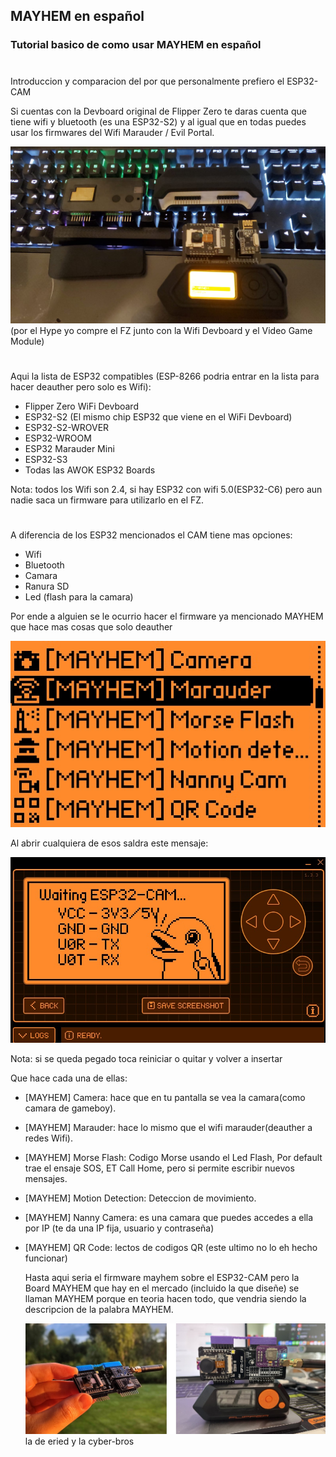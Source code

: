 ## MAYHEM en español
### Tutorial basico de como usar MAYHEM en español

#
Introduccion y comparacion del por que personalmente prefiero el ESP32-CAM

Si cuentas con la Devboard original de Flipper Zero te daras cuenta que tiene wifi y bluetooth (es una ESP32-S2) y al igual que en todas puedes usar los firmwares del Wifi Marauder / Evil Portal.

![esp32](pics/FZfull.jpeg)
(por el Hype yo compre el FZ junto con la Wifi Devboard y el Video Game Module)
#

Aqui la lista de ESP32 compatibles (ESP-8266 podria entrar en la lista para hacer deauther pero solo es Wifi):

- Flipper Zero WiFi Devboard
- ESP32-S2 (El mismo chip ESP32 que viene en el WiFi Devboard)
- ESP32-S2-WROVER
- ESP32-WROOM
- ESP32 Marauder Mini
- ESP32-S3
- Todas las AWOK ESP32 Boards

Nota: todos los Wifi son 2.4, si hay ESP32 con wifi 5.0(ESP32-C6) pero aun nadie saca un firmware para utilizarlo en el FZ.

#

A diferencia de los ESP32 mencionados el CAM tiene mas opciones:

- Wifi
- Bluetooth
- Camara
- Ranura SD
- Led (flash para la camara)

Por ende a alguien se le ocurrio hacer el firmware ya mencionado MAYHEM que hace mas cosas que solo deauther

![menu](pics/MAYHEMmenu.jpg)

Al abrir cualquiera de esos saldra este mensaje:

![wESP32](pics/wESP32-CAM.jpg)

Nota: si se queda pegado toca reiniciar o quitar y volver a insertar

Que hace cada una de ellas:

- [MAYHEM] Camera: hace que en tu pantalla se vea la camara(como camara de gameboy).
- [MAYHEM] Marauder: hace lo mismo que el wifi marauder(deauther a redes Wifi).
- [MAYHEM] Morse Flash: Codigo Morse usando el Led Flash, Por default trae el ensaje SOS, ET Call Home, pero si permite escribir nuevos mensajes. 
- [MAYHEM] Motion Detection: Deteccion de movimiento.
- [MAYHEM] Nanny Camera: es una camara que puedes accedes a ella por IP (te da una IP fija, usuario y contraseña)
- [MAYHEM] QR Code: lectos de codigos QR (este ultimo no lo eh hecho funcionar)

  Hasta aqui seria el firmware mayhem sobre el ESP32-CAM pero la Board MAYHEM que hay en el mercado (incluido la que diseñe) se llaman MAYHEM porque en teoria hacen todo, que vendria siendo la descripcion de la palabra MAYHEM.

  ![MAYHEM en el mercado](pics/Mayhemsale.jpg)
  la de eried y la cyber-bros
